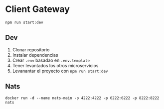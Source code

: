 # Client Gateway

```
npm run start:dev
```

## Dev

1. Clonar repositorio
2. Instalar dependencias
3. Crear `.env` basadao en `.env.template`
4. Tener levantados los otros microservicios
5. Levanantar el proyecto con `npm run start:dev`

## Nats

```
docker run -d --name nats-main -p 4222:4222 -p 6222:6222 -p 8222:8222 nats
```
